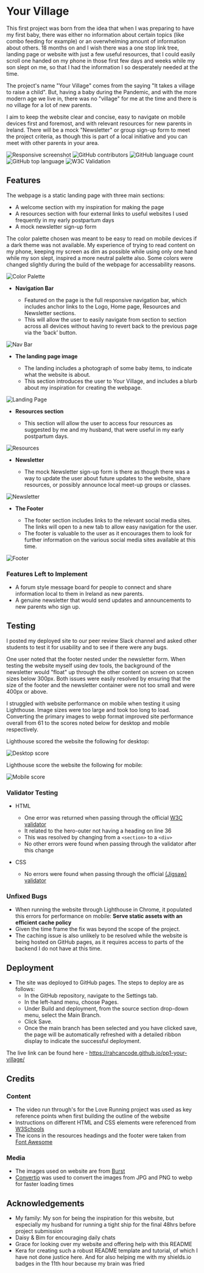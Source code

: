 # Your Village

This first project was born from the idea that when I was preparing to have my first baby, there was either no information about certain topics (like combo feeding for example) or an overwhelming amount of information about others. 18 months on and I wish there was a one stop link tree, landing page or website with just a few useful resources, that I could easily scroll one handed on my phone in those first few days and weeks while my son slept on me, so that I had the information I so desperately needed at the time.

The project's name "Your Village" comes from the saying "It takes a village to raise a child". But, having a baby during the Pandemic, and with the more modern age we live in, there was no "village" for me at the time and there is no village for a lot of new parents.

I aim to keep the website clear and concise, easy to navigate on mobile devices first and foremost, and with relevant resources for new parents in Ireland. There will be a mock "Newsletter" or group sign-up form to meet the project criteria, as though this is part of a local initiative and you can meet with other parents in your area.

![Responsive screenshot](https://github.com/rahcancode/pp1-your-village/blob/main/media/sitepreview.png) ![GitHub contributors](https://img.shields.io/github/contributors/rahcancode/pp1-your-village) ![GitHub language count](https://img.shields.io/github/languages/count/rahcancode/pp1-your-village) ![GitHub top language](https://img.shields.io/github/languages/top/rahcancode/pp1-your-village) ![W3C Validation](https://img.shields.io/w3c-validation/html?targetUrl=https%3A%2F%2Frahcancode.github.io%2Fpp1-your-village%2F)
## Features 

The webpage is a static landing page with three main sections: 
- A welcome section with my inspiration for making the page
- A resources section with four external links to useful websites I used frequently in my early postpartum days
- A mock newsletter sign-up form

The color palette chosen was meant to be easy to read on mobile devices if a dark theme was not available. My experience of trying to read content on my phone, keeping my screen as dim as possible while using only one hand while my son slept, inspired a more neutral palette also. Some colors were changed slightly during the build of the webpage for accessability reasons.

![Color Palette](https://github.com/rahcancode/pp1-your-village/blob/main/media/PP1%2BPallette.png)

- __Navigation Bar__

  - Featured on the page is the full responsive navigation bar, which includes anchor links to the Logo, Home page, Resources and Newsletter sections.
  - This will allow the user to easily navigate from section to section across all devices without having to revert back to the previous page via the ‘back’ button. 

![Nav Bar](https://github.com/rahcancode/pp1-your-village/blob/main/media/nav-bar.png)

- __The landing page image__

  - The landing includes a photograph of some baby items, to indicate what the website is about. 
  - This section introduces the user to Your Village, and includes a blurb about my inspiration for creating the webpage.

![Landing Page](https://github.com/rahcancode/pp1-your-village/blob/main/media/landingpage.JPG)

- __Resources section__

  - This section will allow the user to access four resources as suggested by me and my husband, that were useful in my early postpartum days. 

![Resources](https://github.com/rahcancode/pp1-your-village/blob/main/media/resources.png)

- __Newsletter__

  - The mock Newsletter sign-up form is there as though there was a way to update the user about future updates to the website, share resources, or possibly announce local meet-up groups or classes.

![Newsletter](https://github.com/rahcancode/pp1-your-village/blob/main/media/newsletter.png)

- __The Footer__ 

  - The footer section includes links to the relevant social media sites. The links will open to a new tab to allow easy navigation for the user. 
  - The footer is valuable to the user as it encourages them to look for further information on the various social media sites available at this time.

![Footer](https://github.com/rahcancode/pp1-your-village/blob/main/media/footer.png)

### Features Left to Implement

- A forum style message board for people to connect and share information local to them in Ireland as new parents.
- A genuine newsletter that would send updates and announcements to new parents who sign up.

## Testing 

I posted my deployed site to our peer review Slack channel and asked other students to test it for usability and to see if there were any bugs.

One user noted that the footer nested under the newsletter form. When testing the website myself using dev tools, the background of the newsletter would "float" up through the other content on screen on screen sizes below 300px. Both issues were easily resolved by ensuring that the size of the footer and the newsletter container were not too small and were 400px or above.

I struggled with website performance on mobile when testing it using Lighthouse. Image sizes were too large and took too long to load. Converting the primary images to webp format improved site performance overall from 61 to the scores noted below for desktop and mobile respectively.

Lighthouse scored the website the following for desktop:

![Desktop score](https://github.com/rahcancode/pp1-your-village/blob/main/media/desktop.JPG)

Lighthouse score the website the following for mobile:

![Mobile score](https://github.com/rahcancode/pp1-your-village/blob/main/media/mobile.JPG)
### Validator Testing 

- HTML
  - One error was returned when passing through the official [W3C validator](https://validator.w3.org/nu/?doc=https%3A%2F%2Frahcancode.github.io%2Fpp1-your-village%2F)
  - It related to the hero-outer not having a heading on line 36
  - This was resolved by changing from a `<section>` to a `<div>`
  - No other errors were found when passing through the validator after this change

- CSS
  - No errors were found when passing through the official [(Jigsaw) validator](https://jigsaw.w3.org/css-validator/validator?uri=https%3A%2F%2Frahcancode.github.io%2Fpp1-your-village%2F&profile=css3svg&usermedium=all&warning=1&vextwarning=&lang=en)

### Unfixed Bugs

- When running the website through Lighthouse in Chrome, it populated this errors for performance on mobile: **Serve static assets with an efficient cache policy**
- Given the time frame the fix was beyond the scope of the project.
- The caching issue is also unlikely to be resolved while the website is being hosted on GitHub pages, as it requires access to parts of the backend I do not have at this time.

## Deployment

- The site was deployed to GitHub pages. The steps to deploy are as follows: 
  - In the GitHub repository, navigate to the Settings tab. 
  - In the left-hand menu, choose Pages.
  - Under Build and deployment, from the source section drop-down menu, select the Main Branch.
  - Click Save.
  - Once the main branch has been selected and you have clicked save, the page will be automatically refreshed with a detailed ribbon display to indicate the successful deployment. 

The live link can be found here - https://rahcancode.github.io/pp1-your-village/
## Credits 
### Content 

- The video run through's for the Love Running project was used as key reference points when first building the outline of the website
- Instructions on different HTML and CSS elements were referenced from [W3Schools](https://www.w3schools.com/)
- The icons in the resources headings and the footer were taken from [Font Awesome](https://fontawesome.com/)
### Media

- The images used on website are from [Burst](https://burst.shopify.com/)
- [Convertio](https://convertio.co/png-webp/) was used to convert the images from JPG and PNG to webp for faster loading times

## Acknowledgements

- My family: My son for being the inspiration for this website, but especially  my husband for running a tight ship for the final 48hrs before project submission
- Daisy & Bim for encouraging daily chats
- Grace for looking over my website and offering help with this README
- Kera for creating such a robust README template and tutorial, of which I have not done justice here. And for also helping me with my shields.io badges in the 11th hour because my brain was fried